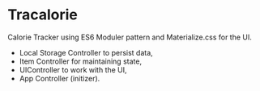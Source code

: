 # Tracalorie

Calorie Tracker using ES6 Moduler pattern and Materialize.css for the UI.

- Local Storage Controller to persist data,
- Item Controller for maintaining state,
- UIController to work with the UI,
- App Controller (initizer).





